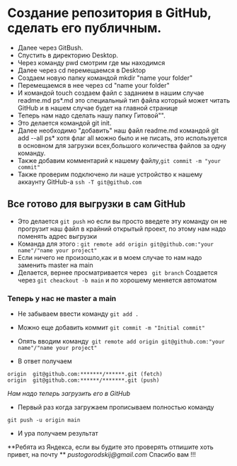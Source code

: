 # Cоздание репозитория в GitHub, сделать его публичным. 
- Далее через GitBush.
- Спустить в директорию Desktop. 
- Через команду pwd смотрим где мы находимся 
- Далее через cd перемещаемся в Desktop
- Создаем новую папку командой mkdir "name your folder"
- Перемещаемся в нее через cd "name your folder"
- И командой touch создаем файл с заданием в нашим случае readme.md
 ps*.md это специальный тип файла который может читать GitHub и в нашем случае будет на главной странице 
- Теперь нам надо сделать нашу папку Гитовой"".
- Это делается командой git init.
- Далее  необходимо "добавить" наш файл readme.md командой git add --all
ps* хотя  флаг all можно было и не писать, это используется в основном для загрузки всех,большого количества файлов за одну команду.
- Также добавим комментарий к нашему файлу,``` git commit -m "your commit" ```
- Также проверим подключено ли наше устройство к нашему аккаунту GitHub-a
```ssh -T git@github.com```
## Все готово для выгрузки в сам GitHub
- Это делается ```git push``` но если вы просто введете эту команду он не прогрузит наш файл в крайний открытый проект, по этому нам надо поменять адрес выгрузки 
- Команда для этого : 
```git remote add origin git@github.com:"your name"/"name your project"```
- Если ничего не произошло,как и в моем случае то нам надо заменить master на main
- Делается, вернее просматривается  через
``` git branch```
Создается через ``` git cheackout -b main ``` и по хорошему меняется автоматом 
### Теперь у нас не master а main
- Не забываем ввести команду ```git add .```
- Можно еще добавить коммит 
```git commit -m "Initial commit" ```

- Опять вводим команду``` git remote add origin git@github.com:"your name"/"name your project"```

- В ответ получаем 
```
origin  git@github.com:*******/******.git (fetch)  
origin  git@github.com:******/*******.git (push)
```

*Нам надо теперь загрузить его в GitHub* 
- Первый раз когда загружаем прописываем полностью команду
``` 
git push -u origin main
```
- И ура получаем результат 

**Ребята из Яндекса, если вы будите это проверять отпишите хоть привет, на почту **
 _pustogorodskij@gmail.com_
Спасибо вам !!!



  
